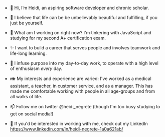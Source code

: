 - 👋 Hi, I’m Heidi, an aspiring software developer and chronic scholar.
- 🌱 I believe that life can be be unbelievably beautiful and fulfilling, if you just be yourself.
- :wrench: What am I working on right now? I'm tinkering with JavaScript and studying for my second A+ certification exam. 

- ✨ I want to build a career that serves people and involves teamwork and life-long learning. 
- 💞️ I infuse purpose into my day-to-day work, to operate with a high level of enthusiasm <em>every</em> day.
- :family: My interests and experience are varied: I've worked as a medical assistant, a teacher, in customer service, and as a manager. This has made me comfortable working with people in all age-groups and from all walks of life.
- 📫 Follow me on twitter @heidi_negrete (though I'm too busy studying to get on social media!)
- 💼 If you'd be interested in working with me, check out my LinkedIn https://www.linkedin.com/in/heidi-negrete-1a0a621ab/
